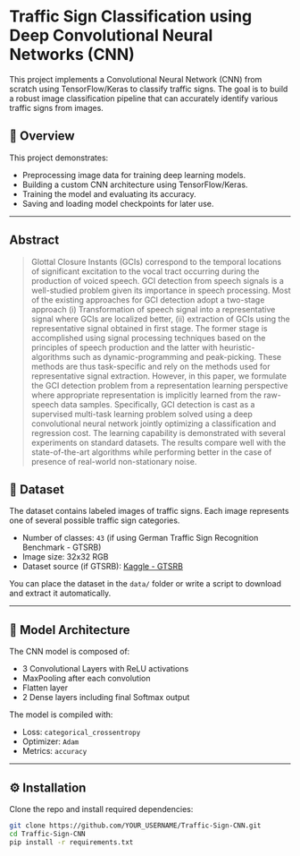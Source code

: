 # Traffic Sign Classification using Deep Convolutional Neural Networks (CNN)

This project implements a Convolutional Neural Network (CNN) from scratch using TensorFlow/Keras to classify traffic signs. The goal is to build a robust image classification pipeline that can accurately identify various traffic signs from images.


## 📖 Overview

This project demonstrates:
- Preprocessing image data for training deep learning models.
- Building a custom CNN architecture using TensorFlow/Keras.
- Training the model and evaluating its accuracy.
- Saving and loading model checkpoints for later use.

---

## Abstract


>Glottal Closure Instants (GCIs) correspond to the temporal locations of significant excitation to the vocal tract occurring during the production of voiced speech. GCI detection from speech signals is a well-studied problem given its importance in speech processing. Most of the existing approaches for GCI detection adopt a two-stage approach (i) Transformation of speech signal into a representative signal where GCIs are localized better, (ii) extraction of GCIs using the representative signal obtained in first stage. The former stage is accomplished using signal processing techniques based on the principles of speech production and the latter with heuristic-algorithms such as dynamic-programming and peak-picking. These methods are thus task-specific and rely on the methods used for representative signal extraction. However, in this paper, we formulate the GCI detection problem from a representation learning perspective where appropriate representation is implicitly learned from the raw-speech data samples. Specifically, GCI detection is cast as a supervised multi-task learning problem solved using a deep convolutional neural network jointly optimizing a classification and regression cost. The learning capability is demonstrated with several experiments on standard datasets. The results compare well with the state-of-the-art algorithms while performing better in the case of presence of real-world non-stationary noise.


## 📂 Dataset

The dataset contains labeled images of traffic signs. Each image represents one of several possible traffic sign categories.

- Number of classes: `43` (if using German Traffic Sign Recognition Benchmark - GTSRB)
- Image size: 32x32 RGB
- Dataset source (if GTSRB): [Kaggle - GTSRB](https://www.kaggle.com/datasets/meowmeowmeowmeowmeow/gtsrb-german-traffic-sign)

You can place the dataset in the `data/` folder or write a script to download and extract it automatically.

---

## 🧠 Model Architecture

The CNN model is composed of:

- 3 Convolutional Layers with ReLU activations
- MaxPooling after each convolution
- Flatten layer
- 2 Dense layers including final Softmax output

The model is compiled with:
- Loss: `categorical_crossentropy`
- Optimizer: `Adam`
- Metrics: `accuracy`

---

## ⚙️ Installation

Clone the repo and install required dependencies:

```bash
git clone https://github.com/YOUR_USERNAME/Traffic-Sign-CNN.git
cd Traffic-Sign-CNN
pip install -r requirements.txt

